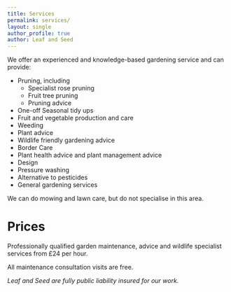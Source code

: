 ```yaml
---
title: Services
permalink: services/
layout: single
author_profile: true
author: Leaf and Seed
---
```

We offer an experienced and knowledge-based gardening service and can provide:

  * Pruning, including 
    * Specialist rose pruning
    * Fruit tree pruning 
    * Pruning advice
  * One-off Seasonal tidy ups
  * Fruit and vegetable production and care
  * Weeding
  * Plant advice
  * Wildlife friendly gardening advice
  * Border Care
  * Plant health advice and plant management advice
  * Design
  * Pressure washing
  * Alternative to pesticides
  * General gardening services

We can do mowing and lawn care, but do not specialise in this area.

# Prices
Professionally qualified garden maintenance, advice and wildlife specialist services from £24 per hour.

All maintenance consultation visits are free.

*Leaf and Seed are fully public liability insured for our work.*

